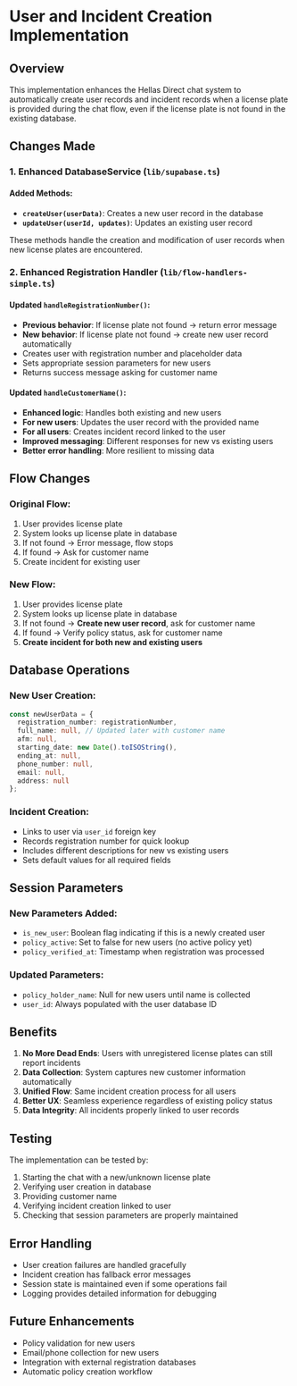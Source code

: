 # User and Incident Creation Implementation

## Overview
This implementation enhances the Hellas Direct chat system to automatically create user records and incident records when a license plate is provided during the chat flow, even if the license plate is not found in the existing database.

## Changes Made

### 1. Enhanced DatabaseService (`lib/supabase.ts`)

#### Added Methods:
- **`createUser(userData)`**: Creates a new user record in the database
- **`updateUser(userId, updates)`**: Updates an existing user record

These methods handle the creation and modification of user records when new license plates are encountered.

### 2. Enhanced Registration Handler (`lib/flow-handlers-simple.ts`)

#### Updated `handleRegistrationNumber()`:
- **Previous behavior**: If license plate not found → return error message
- **New behavior**: If license plate not found → create new user record automatically
- Creates user with registration number and placeholder data
- Sets appropriate session parameters for new users
- Returns success message asking for customer name

#### Updated `handleCustomerName()`:
- **Enhanced logic**: Handles both existing and new users
- **For new users**: Updates the user record with the provided name
- **For all users**: Creates incident record linked to the user
- **Improved messaging**: Different responses for new vs existing users
- **Better error handling**: More resilient to missing data

## Flow Changes

### Original Flow:
1. User provides license plate
2. System looks up license plate in database
3. If not found → Error message, flow stops
4. If found → Ask for customer name
5. Create incident for existing user

### New Flow:
1. User provides license plate
2. System looks up license plate in database
3. If not found → **Create new user record**, ask for customer name
4. If found → Verify policy status, ask for customer name
5. **Create incident for both new and existing users**

## Database Operations

### New User Creation:
```typescript
const newUserData = {
  registration_number: registrationNumber,
  full_name: null, // Updated later with customer name
  afm: null,
  starting_date: new Date().toISOString(),
  ending_at: null,
  phone_number: null,
  email: null,
  address: null
};
```

### Incident Creation:
- Links to user via `user_id` foreign key
- Records registration number for quick lookup
- Includes different descriptions for new vs existing users
- Sets default values for all required fields

## Session Parameters

### New Parameters Added:
- `is_new_user`: Boolean flag indicating if this is a newly created user
- `policy_active`: Set to false for new users (no active policy yet)
- `policy_verified_at`: Timestamp when registration was processed

### Updated Parameters:
- `policy_holder_name`: Null for new users until name is collected
- `user_id`: Always populated with the user database ID

## Benefits

1. **No More Dead Ends**: Users with unregistered license plates can still report incidents
2. **Data Collection**: System captures new customer information automatically
3. **Unified Flow**: Same incident creation process for all users
4. **Better UX**: Seamless experience regardless of existing policy status
5. **Data Integrity**: All incidents properly linked to user records

## Testing

The implementation can be tested by:
1. Starting the chat with a new/unknown license plate
2. Verifying user creation in database
3. Providing customer name
4. Verifying incident creation linked to user
5. Checking that session parameters are properly maintained

## Error Handling

- User creation failures are handled gracefully
- Incident creation has fallback error messages
- Session state is maintained even if some operations fail
- Logging provides detailed information for debugging

## Future Enhancements

- Policy validation for new users
- Email/phone collection for new users
- Integration with external registration databases
- Automatic policy creation workflow
